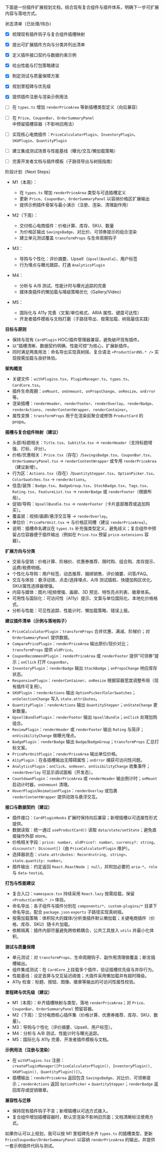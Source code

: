 下面是一份插件扩展规划文档，结合现有复合组件与插件体系，明确下一步可扩展内容与落地方式。

状态清单（已处理/待办）
- [x] 梳理现有插件钩子与复合组件插槽映射
- [x] 提出可扩展插件方向与分类并列出清单
- [x] 定义插件接口契约与数据约束示例
- [x] 给出性能与打包策略建议
- [x] 制定测试与质量保障方案
- [x] 规划里程碑与优先级
- [x] 提供插件注册与渲染示例用法

- [ ] 在 `types.ts` 增加 `renderPriceArea` 等新插槽类型定义（向后兼容）
- [ ] 在 `Price`、`CouponBar`、`OrderSummaryPanel` 中预留插槽容器（不影响旧用法）
- [ ] 实现核心电商插件：`PriceCalculatorPlugin`、`InventoryPlugin`、`SKUPlugin`、`QuantityPlugin`
- [ ] 建立集成测试场景与性能基线（曝光/交互/懒加载策略）
- [ ] 完善开发者文档与插件模板（子路径导出与树摇指南）

阶段计划（Next Steps）
- M1（本周）：
  - 在 `types.ts` 增加 `renderPriceArea` 类型与可选插槽定义
  - 更新 `Price`、`CouponBar`、`OrderSummaryPanel` 以容纳价格区扩展输出
  - 提供示例插件骨架与最小演示（注册、渲染、清理副作用）

- M2（下周）：
  - 交付核心电商插件：价格计算、库存、SKU、数量
  - 为价格区输出 `SavingsBadge`、对比价、可领券提示的组合渲染
  - 建立单元测试覆盖 `transformProps` 与生命周期钩子

- M3：
  - 导购与个性化：评价摘要、Upsell（`UpsellBundle`）、用户标签
  - 行为埋点与曝光跟踪，打通 `AnalyticsPlugin`

- M4：
  - 分析与 A/B 测试、性能计时与曝光追踪的完善
  - 媒体类插件的懒加载与降级策略优化（Gallery/Video）

- M5：
  - 国际化与 A11y 完善（文案/单位格式、ARIA 属性、键盘可达性）
  - 开发者插件模板与文档打磨（子路径导出、按需加载、树摇最佳实践）

**目标与原则**
- 保持与现有 `CardPlugin` HOC/插件管理器兼容，避免破坏现有插件。
- 以“插槽清晰、数据契约明确、性能可控”为核心，扩展新插件。
- 同时满足两类用法：命名导出实现真树摇、复合语法 `<ProductCardNS.* />` 实现按需加载与良好体验。

**架构概览**
- 关键文件：`withPlugins.tsx`、`PluginManager.ts`、`types.ts`、`CardCore.tsx`。
- 插件生命周期：`onMount`、`onUnmount`、`onPropsChange`、`onResize`、`onError` 等。
- 渲染插槽：`renderHeader`、`renderFooter`、`renderOverlay`、`renderBadge`、`renderActions`、`renderContentWrapper`、`renderContainer`。
- 属性变换：`transformProps` 用于在渲染前聚合或修饰 `ProductCard` 的 props。

**插槽与复合组件映射（建议）**
- 头部/标题相关：`Title.tsx`、`Subtitle.tsx` → `renderHeader`（支持标题增强、打标、评分）。
- 价格/优惠相关：`Price.tsx`（存在）/`SavingsBadge.tsx`、`CouponBar.tsx`、`OrderSummaryPanel.tsx` → `renderContentWrapper` 或专用 `renderPriceArea`（建议新增）。
- 行为区：`Actions.tsx`（存在）/`QuantityStepper.tsx`、`OptionPicker.tsx`、`ColorSwatches.tsx` → `renderActions`。
- 信息/装饰：`Badge.tsx`、`BadgeGroup.tsx`、`StockBadge.tsx`、`Tags.tsx`、`Rating.tsx`、`FeatureList.tsx` → `renderBadge` 或 `renderFooter`（根据布局）。
- 促销/导购：`UpsellBundle.tsx` → `renderFooter`（卡片底部推荐或追加购买）。
- 覆盖层：视频/画廊/悬浮交互等 → `renderOverlay`。
- 单位价：`PricePerUnit.tsx` → 与价格区同槽（建议 `renderPriceArea`）。
- 说明：插槽命名建议在 `types.ts` 补充强类型定义，避免歧义；复合组件中预留占位容器便于插件输出（例如在 `Price.tsx` 预留 `price-extensions` 容器）。

**扩展方向与分类**
- 交易与促销：价格计算、阶梯价、优惠券推荐、限时购、组合购、库存提示、运费/税费明细。
- 个性化与导购：用户标签、动态推荐、捆绑销售、评价摘要、问答/FAQ。
- 交互与体验：悬浮动效、点击/选择埋点、A/B 测试插桩、快捷加购区优化、SKU/属性选择器增强。
- 内容与媒体：图片/视频增强、画廊、3D 预览、特性亮点列表、徽章体系。
- 可用性与国际化：可访问性（A11y）提示、文案与单位国际化、本地化价格格式。
- 分析与性能：可见性追踪、性能计时、懒加载策略、错误上报。

**建议插件清单（示例与落地钩子）**
- `PriceCalculatorPlugin`：`transformProps` 合并优惠、满减、阶梯价；对 `OrderSummaryPanel` 提供数据。
- `ComparePricePlugin`：`renderPriceArea` 输出原价/现价对比；`transformProps` 提供 `oldPrice`。
- `CouponRecommendPlugin`：`renderPriceArea` 或 `renderFooter` 提供“可领券”提示；`onClick` 打开 `CouponBar`。
- `InventoryPlugin`：`renderBadge` 输出 `StockBadge`；`onPropsChange` 响应库存状态。
- `ResponsivePlugin`：`renderContainer`、`onResize` 根据容器宽度调整布局（现有插件可复用）。
- `SKUPlugin`：`renderActions` 输出 `OptionPicker`/`ColorSwatches`；`onSelectionChange` 写入 `state.attributes`。
- `QuantityPlugin`：`renderActions` 输出 `QuantityStepper`；`onStateChange` 更新数量。
- `UpsellBundlePlugin`：`renderFooter` 输出 `UpsellBundle`；`onClick` 处理加购组合。
- `ReviewPlugin`：`renderHeader` 或 `renderFooter` 输出 `Rating` 与简评；`onVisibilityChange` 做曝光埋点。
- `BadgePlugin`：`renderBadge` 输出 `Badge`/`BadgeGroup`；`transformProps` 汇总打标文案。
- `PricePerUnitPlugin`：`renderPriceArea` 输出单位价格。
- `A11yPlugin`：在各插槽输出无障碍属性；`onError` 捕获可访问性问题。
- `AnalyticsPlugin`：`onClick`、`onHover`、`onVisibilityChange` 收集事件；`renderOverlay` 可显示调试面板（开发态）。
- `CountdownPlugin`：`renderPriceArea` 或 `renderHeader` 输出倒计时；`onMount` 启动计时器，`onUnmount` 清理。
- `HoverPlugin`/`AnimationPlugin`：`renderOverlay` 或包裹 `renderContentWrapper` 提供动效与悬浮交互。

**接口与数据契约（建议）**
- 插件接口：`CardPluginHooks` 扩展时保持向后兼容；新增插槽以可选属性形式提供。
- 数据读取：统一通过 `useProductCard()` 读取 `data/state/setState`；避免直接操作外部 store。
- 价格相关字段：`price: number`、`oldPrice?: number`、`currency?: string`、`discounts?: Discount[]`（由 `PriceCalculatorPlugin` 维护）。
- 选择器状态：`state.attributes: Record<string, string>`、`state.quantity: number`。
- 插件输出：约定返回 `React.ReactNode | null`，并附加必要的 `aria-*`、`role` 与 `data-testid`。

**打包与性能建议**
- 复合入口：`namespace.tsx` 持续采用 `React.lazy` 按需挂载，保留 `<ProductCardNS.* />` 体验。
- 命名导出：各子组件与插件分别在 `components/*`、`custom-plugins/*` 目录下命名导出，配合 `package.json` `exports` 子路径实现真树摇。
- 按需加载策略：体积较大的媒体/分析类插件默认懒加载；关键电商插件（价格、库存、SKU）随卡片加载。
- 依赖隔离：插件内部尽量避免跨依赖耦合，公共工具放入 `utils` 并最小化体积。

**测试与质量保障**
- 单元测试：对 `transformProps`、生命周期钩子、副作用清理做覆盖；断言插槽输出。
- 组件集成测试：在 `CardCore` 上挂载多个插件，验证插槽优先级与并存行为。
- 性能基线：设定首屏与交互延迟阈值；大插件采用懒加载并有超时降级。
- A11y 检查：标题、按钮、图像、徽章等输出的可访问性属性校验。

**里程碑与优先级（建议）**
- M1（本周）：补齐插槽映射与类型，落地 `renderPriceArea`；对 `Price`、`CouponBar`、`OrderSummaryPanel` 预留容器。
- M2（下周）：交付电商核心插件集（价格计算、优惠券推荐、库存、SKU、数量）。
- M3：导购与个性化（评价摘要、Upsell、用户标签）。
- M4：分析与 A/B 测试、性能计时与曝光追踪。
- M5：国际化与 A11y 完善、开发者插件模板与文档。

**示例用法（注册与渲染）**
- 在 `withPlugins.tsx` 注册：`createPluginManager([PriceCalculatorPlugin(), InventoryPlugin(), SKUPlugin(), QuantityPlugin()])`。
- 插槽输出：`renderPriceArea` 返回包含 `SavingsBadge`、对比价、可领券提示；`renderActions` 返回 `OptionPicker` + `QuantityStepper`；`renderBadge` 返回库存或促销徽章。

**兼容性与迁移**
- 保持现有插件钩子不变；新增插槽以可选方式接入。
- 复合组件增加插槽容器时，默认空渲染不影响旧页面；文档清晰标注使用方式。

如果你认可以上规划，我可以按 M1 里程碑先补齐 `types.ts` 的插槽类型，更新 `Price`/`CouponBar`/`OrderSummaryPanel` 以容纳 `renderPriceArea` 的输出，并提供一套示例插件代码与测试。
